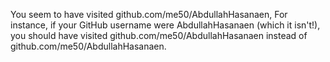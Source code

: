 You seem to have visited github.com/me50/AbdullahHasanaen, For instance, if your GitHub username were AbdullahHasanaen (which it isn't!), you should have visited github.com/me50/AbdullahHasanaen instead of github.com/me50/AbdullahHasanaen.
